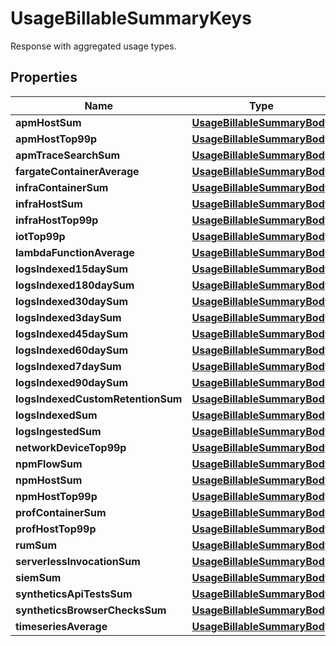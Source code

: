 

# UsageBillableSummaryKeys

Response with aggregated usage types.

## Properties

Name | Type | Description | Notes
------------ | ------------- | ------------- | -------------
**apmHostSum** | [**UsageBillableSummaryBody**](UsageBillableSummaryBody.md) |  |  [optional]
**apmHostTop99p** | [**UsageBillableSummaryBody**](UsageBillableSummaryBody.md) |  |  [optional]
**apmTraceSearchSum** | [**UsageBillableSummaryBody**](UsageBillableSummaryBody.md) |  |  [optional]
**fargateContainerAverage** | [**UsageBillableSummaryBody**](UsageBillableSummaryBody.md) |  |  [optional]
**infraContainerSum** | [**UsageBillableSummaryBody**](UsageBillableSummaryBody.md) |  |  [optional]
**infraHostSum** | [**UsageBillableSummaryBody**](UsageBillableSummaryBody.md) |  |  [optional]
**infraHostTop99p** | [**UsageBillableSummaryBody**](UsageBillableSummaryBody.md) |  |  [optional]
**iotTop99p** | [**UsageBillableSummaryBody**](UsageBillableSummaryBody.md) |  |  [optional]
**lambdaFunctionAverage** | [**UsageBillableSummaryBody**](UsageBillableSummaryBody.md) |  |  [optional]
**logsIndexed15daySum** | [**UsageBillableSummaryBody**](UsageBillableSummaryBody.md) |  |  [optional]
**logsIndexed180daySum** | [**UsageBillableSummaryBody**](UsageBillableSummaryBody.md) |  |  [optional]
**logsIndexed30daySum** | [**UsageBillableSummaryBody**](UsageBillableSummaryBody.md) |  |  [optional]
**logsIndexed3daySum** | [**UsageBillableSummaryBody**](UsageBillableSummaryBody.md) |  |  [optional]
**logsIndexed45daySum** | [**UsageBillableSummaryBody**](UsageBillableSummaryBody.md) |  |  [optional]
**logsIndexed60daySum** | [**UsageBillableSummaryBody**](UsageBillableSummaryBody.md) |  |  [optional]
**logsIndexed7daySum** | [**UsageBillableSummaryBody**](UsageBillableSummaryBody.md) |  |  [optional]
**logsIndexed90daySum** | [**UsageBillableSummaryBody**](UsageBillableSummaryBody.md) |  |  [optional]
**logsIndexedCustomRetentionSum** | [**UsageBillableSummaryBody**](UsageBillableSummaryBody.md) |  |  [optional]
**logsIndexedSum** | [**UsageBillableSummaryBody**](UsageBillableSummaryBody.md) |  |  [optional]
**logsIngestedSum** | [**UsageBillableSummaryBody**](UsageBillableSummaryBody.md) |  |  [optional]
**networkDeviceTop99p** | [**UsageBillableSummaryBody**](UsageBillableSummaryBody.md) |  |  [optional]
**npmFlowSum** | [**UsageBillableSummaryBody**](UsageBillableSummaryBody.md) |  |  [optional]
**npmHostSum** | [**UsageBillableSummaryBody**](UsageBillableSummaryBody.md) |  |  [optional]
**npmHostTop99p** | [**UsageBillableSummaryBody**](UsageBillableSummaryBody.md) |  |  [optional]
**profContainerSum** | [**UsageBillableSummaryBody**](UsageBillableSummaryBody.md) |  |  [optional]
**profHostTop99p** | [**UsageBillableSummaryBody**](UsageBillableSummaryBody.md) |  |  [optional]
**rumSum** | [**UsageBillableSummaryBody**](UsageBillableSummaryBody.md) |  |  [optional]
**serverlessInvocationSum** | [**UsageBillableSummaryBody**](UsageBillableSummaryBody.md) |  |  [optional]
**siemSum** | [**UsageBillableSummaryBody**](UsageBillableSummaryBody.md) |  |  [optional]
**syntheticsApiTestsSum** | [**UsageBillableSummaryBody**](UsageBillableSummaryBody.md) |  |  [optional]
**syntheticsBrowserChecksSum** | [**UsageBillableSummaryBody**](UsageBillableSummaryBody.md) |  |  [optional]
**timeseriesAverage** | [**UsageBillableSummaryBody**](UsageBillableSummaryBody.md) |  |  [optional]



